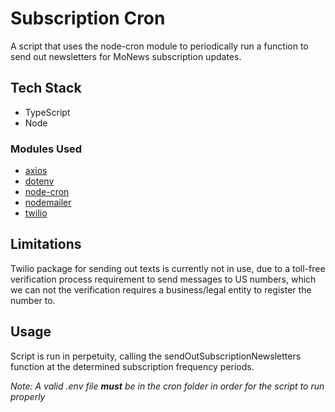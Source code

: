 # Subscription Cron
A script that uses the node-cron module to periodically run a function to send out newsletters for MoNews subscription updates.

## Tech Stack
* TypeScript
* Node

### Modules Used
* [axios](https://www.npmjs.com/package/axios)
* [dotenv](https://www.npmjs.com/package/dotenv)
* [node-cron](https://www.npmjs.com/package/node-cron)
* [nodemailer](https://www.npmjs.com/package/nodemailer)
* [twilio](https://www.npmjs.com/package/twilio)

## Limitations
Twilio package for sending out texts is currently not in use, due to a toll-free verification process requirement to send messages to US numbers, which we can not the verification requires a business/legal entity to register the number to.

## Usage
Script is run in perpetuity, calling the sendOutSubscriptionNewsletters function at the determined subscription frequency periods. 

*Note: A valid .env file __must__ be in the cron folder in order for the script to run properly*